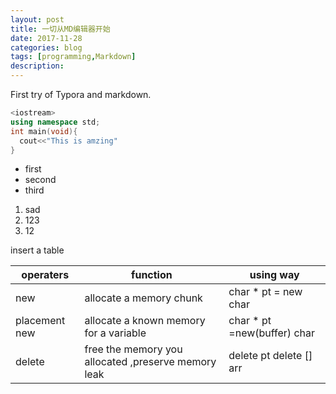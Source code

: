 ```yaml
---
layout: post
title: 一切从MD编辑器开始
date: 2017-11-28
categories: blog
tags: [programming,Markdown]
description: 
---
```


First try of Typora and markdown.

```c++
<iostream>
using namespace std;
int main(void){
  cout<<"This is amzing"
}
```
- first 
- second
- third

1. sad
2. 123
3. 12

insert a table

| operaters     | function                                 | using way                   |
| ------------- | ---------------------------------------- | --------------------------- |
| new           | allocate a  memory chunk                 | char * pt = new char        |
| placement new | allocate a known memory for a variable   | char * pt =new(buffer) char |
| delete        | free the memory you allocated ,preserve memory leak | delete pt  delete [] arr    |

```

```



